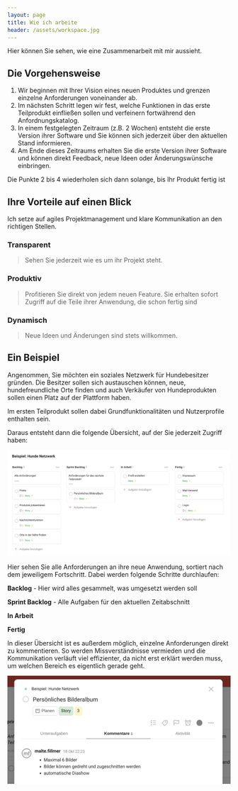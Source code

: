 ```yaml
---
layout: page
title: Wie ich arbeite
header: /assets/workspace.jpg
---
```


Hier können Sie sehen, wie eine Zusammenarbeit mit mir aussieht. 


## Die Vorgehensweise

1. Wir beginnen mit Ihrer Vision eines neuen Produktes
und grenzen einzelne Anforderungen voneinander ab.
1. Im nächsten Schritt legen wir fest, welche Funktionen in das erste
Teilprodukt einfließen sollen und
verfeinern fortwährend den Anfordnungskatalog.
1. In einem festgelegten Zeitraum (z.B. 2 Wochen) entsteht die erste
Version ihrer Software und Sie können
sich jederzeit über den aktuellen Stand
informieren.
1. Am Ende dieses Zeitraums erhalten
Sie die erste Version ihrer
Software und können direkt Feedback, neue Ideen oder Änderungswünsche einbringen.

Die Punkte 2 bis 4 wiederholen sich dann solange, bis Ihr Produkt fertig ist

## Ihre Vorteile auf einen Blick

Ich setze auf agiles Projektmanagement und klare Kommunikation an den richtigen Stellen.
 
### Transparent 
> Sehen Sie jederzeit wie es um ihr Projekt steht.
    
### Produktiv 
> Profitieren Sie direkt von jedem neuen Feature. Sie erhalten sofort Zugriff auf die Teile ihrer Anwendung, die schon fertig sind

### Dynamisch 
> Neue Ideen und Änderungen sind stets willkommen.

## Ein Beispiel 

Angenommen, Sie möchten ein soziales Netzwerk für Hundebesitzer gründen. 
Die Besitzer sollen sich austauschen können, neue, hundefreundliche Orte finden und auch Verkäufer von Hundeprodukten sollen einen Platz auf der Plattform haben. 

Im ersten Teilprodukt sollen dabei Grundfunktionalitäten und Nutzerprofile enthalten sein.

Daraus entsteht dann die folgende Übersicht, auf der Sie jederzeit Zugriff haben:

![Scrum Board](/assets/board.png)

Hier sehen Sie alle Anforderungen an ihre neue Anwendung, sortiert nach dem jeweiligem Fortschritt. 
Dabei werden folgende Schritte durchlaufen:

**Backlog** - Hier wird alles gesammelt, was umgesetzt werden soll

**Sprint Backlog** - Alle Aufgaben für den aktuellen Zeitabschnitt

**In Arbeit**

**Fertig**

In dieser Übersicht ist es außerdem möglich, einzelne Anforderungen direkt zu kommentieren.
So werden Missverständnisse vermieden und die Kommunikation verläuft viel effizienter, da nicht erst erklärt werden muss, um welchen Bereich es eigentlich gerade geht. 

![Kommentaransicht](assets/kommunikation.png)